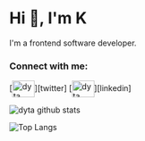 # Hi 👋, I'm K

I'm a frontend software developer.

### Connect with me:


[<img align="center" src="https://cdn.jsdelivr.net/npm/simple-icons@3.0.1/icons/twitter.svg" alt="dyta" height="30" width="40" />][twitter]
[<img align="center" src="https://cdn.jsdelivr.net/npm/simple-icons@3.0.1/icons/linkedin.svg" alt="dyta" height="30" width="40" />][linkedin]


![dyta github stats](https://github-readme-stats.vercel.app/api?username=dyta&show_icons=true&count_private=true&theme=vue-dark)

![Top Langs](https://github-readme-stats.vercel.app/api/top-langs/?username=dyta&layout=compact)
